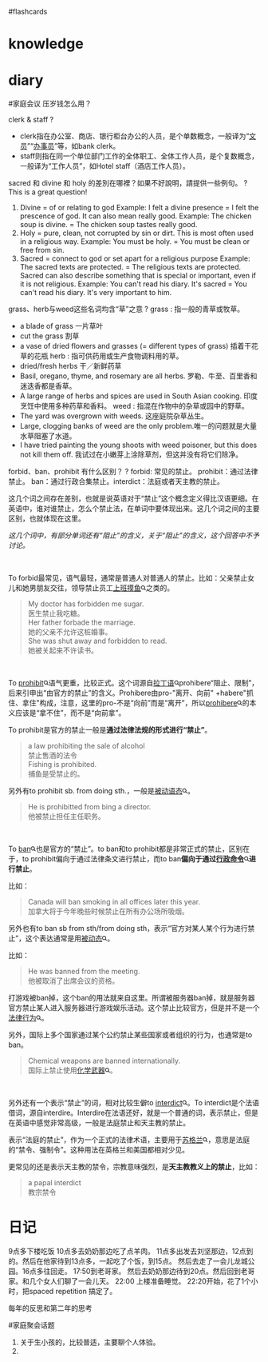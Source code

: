 #flashcards 

# knowledge


# diary

#家庭会议  压岁钱怎么用？


clerk & staff
?
-   clerk指在办公室、商店、银行柜台办公的人员，是个单数概念，一般译为“[文员](https://zhidao.baidu.com/search?word=%CE%C4%D4%B1)”“[办事员](https://zhidao.baidu.com/search?word=%B0%EC%CA%C2%D4%B1)”等，如bank clerk。
-   staff则指在同一个单位部门工作的全体职工、全体工作人员，是个复数概念，一般译为“工作人员”，如Hotel staff（酒店工作人员）。 <!--SR:!2023-01-25,3,250-->


sacred 和 divine 和 holy 的差別在哪裡？如果不好說明，請提供一些例句。
?
This is a great question! 
1. Divine = of or relating to god Example: I felt a divine presence = I felt the prescence of god. It can also mean really good. Example: The chicken soup is divine. = The chicken soup tastes really good.  
2. Holy = pure, clean, not corrupted by sin or dirt. This is most often used in a religious way. Example: You must be holy. = You must be clean or free from sin. 
3. Sacred = connect to god or set apart for a religious purpose Example: The sacred texts are protected. = The religious texts are protected. Sacred can also describe something that is special or important, even if it is not religious. Example: You can't read his diary. It's sacred = You can't read his diary. It's very important to him. <!--SR:!2023-01-25,3,250-->

grass、herb与weed这些名词均含“草”之意
?
grass : 指一般的青草或牧草。
-   a blade of grass  一片草叶
-   cut the grass  割草
-   a vase of dried flowers and grasses (= different types of grass)  插着干花草的花瓶
herb : 指可供药用或生产食物调料用的草。
-   dried/fresh herbs  干／新鲜药草
-   Basil, oregano, thyme, and rosemary are all herbs.  罗勒、牛至、百里香和迷迭香都是香草。
-   A large range of herbs and spices are used in South Asian cooking.  印度烹饪中使用多种药草和香料。
weed : 指混在作物中的杂草或园中的野草。
-   The yard was overgrown with weeds.  这座庭院杂草丛生。
-   Large, clogging banks of weed are the only problem.唯一的问题就是大量水草阻塞了水道。
-   I have tried painting the young shoots with weed poisoner, but this does not kill them off.  我试过在小嫩芽上涂除草剂，但这并没有将它们除净。 <!--SR:!2023-01-25,3,250-->


forbid、ban、prohibit 有什么区别？
?
forbid: 常见的禁止。 prohibit：通过法律禁止。 ban：通过行政合集禁止。interdict：法庭或者天主教的禁止。
<span class="RichText ztext CopyrightRichText-richText css-1g0fqss" options="[object Object]" itemprop="text"><p data-first-child="" data-pid="QSCe6nVI">这几个词之间存在差别，也就是说英语对于“禁止”这个概念定义得比汉语更细。在英语中，谁对谁禁止，怎么个禁止法，在单词中要体现出来。这几个词之间的主要区别，也就体现在这里。</p><p data-pid="YNieWO3t"><i>这几个词中，有部分单词还有“阻止”的含义，关于“阻止”的含义，这个回答中不予讨论。</i></p><p class="ztext-empty-paragraph"><br></p><p data-pid="R150DFL5">To forbid最常见，语气最轻，通常是普通人对普通人的禁止。比如：父亲禁止女儿和她男朋友交往，领导禁止员工<span><a class="RichContent-EntityWord css-pgtd2j" data-za-not-track-link="true" href="https://www.zhihu.com/search?q=%E4%B8%8A%E7%8F%AD%E6%91%B8%E9%B1%BC&amp;search_source=Entity&amp;hybrid_search_source=Entity&amp;hybrid_search_extra=%7B%22sourceType%22%3A%22answer%22%2C%22sourceId%22%3A2472665774%7D" target="_blank">上班摸鱼<svg width="10px" height="10px" viewBox="0 0 15 15" class="css-1dvsrp"><path d="M10.89 9.477l3.06 3.059a1 1 0 0 1-1.414 1.414l-3.06-3.06a6 6 0 1 1 1.414-1.414zM6 10a4 4 0 1 0 0-8 4 4 0 0 0 0 8z" fill="currentColor"></path></svg></a></span>之类的。</p><blockquote data-pid="Iwp90ccu">My doctor has forbidden me sugar. <br>医生禁止我吃糖。<br>Her father forbade the marriage. <br>她的父亲不允许这桩婚事。<br>She was shut away and forbidden to read.  <br>她被关起来不许读书。</blockquote><p class="ztext-empty-paragraph"><br></p><p data-pid="-iy-lFwy">To <span><a class="RichContent-EntityWord css-pgtd2j" data-za-not-track-link="true" href="https://www.zhihu.com/search?q=prohibit&amp;search_source=Entity&amp;hybrid_search_source=Entity&amp;hybrid_search_extra=%7B%22sourceType%22%3A%22answer%22%2C%22sourceId%22%3A2472665774%7D" target="_blank">prohibit<svg width="10px" height="10px" viewBox="0 0 15 15" class="css-1dvsrp"><path d="M10.89 9.477l3.06 3.059a1 1 0 0 1-1.414 1.414l-3.06-3.06a6 6 0 1 1 1.414-1.414zM6 10a4 4 0 1 0 0-8 4 4 0 0 0 0 8z" fill="currentColor"></path></svg></a></span>语气更重，比较正式。这个词源自<span><a class="RichContent-EntityWord css-pgtd2j" data-za-not-track-link="true" href="https://www.zhihu.com/search?q=%E6%8B%89%E4%B8%81%E8%AF%AD&amp;search_source=Entity&amp;hybrid_search_source=Entity&amp;hybrid_search_extra=%7B%22sourceType%22%3A%22answer%22%2C%22sourceId%22%3A2472665774%7D" target="_blank">拉丁语<svg width="10px" height="10px" viewBox="0 0 15 15" class="css-1dvsrp"><path d="M10.89 9.477l3.06 3.059a1 1 0 0 1-1.414 1.414l-3.06-3.06a6 6 0 1 1 1.414-1.414zM6 10a4 4 0 1 0 0-8 4 4 0 0 0 0 8z" fill="currentColor"></path></svg></a></span>prohibere“阻止、限制”，后来引申出“由官方的禁止”的含义。Prohibere由pro-"离开、向前" +habere"抓住、拿住"构成，注意，这里的pro-不是“向前”而是“离开”，所以<span><a class="RichContent-EntityWord css-pgtd2j" data-za-not-track-link="true" href="https://www.zhihu.com/search?q=prohibere&amp;search_source=Entity&amp;hybrid_search_source=Entity&amp;hybrid_search_extra=%7B%22sourceType%22%3A%22answer%22%2C%22sourceId%22%3A2472665774%7D" target="_blank">prohibere<svg width="10px" height="10px" viewBox="0 0 15 15" class="css-1dvsrp"><path d="M10.89 9.477l3.06 3.059a1 1 0 0 1-1.414 1.414l-3.06-3.06a6 6 0 1 1 1.414-1.414zM6 10a4 4 0 1 0 0-8 4 4 0 0 0 0 8z" fill="currentColor"></path></svg></a></span>的本义应该是“拿不住”，而不是“向前拿”。</p><p data-pid="Q2394TzC">To prohibit是官方的禁止一般是<b>通过法律法规的形式进行“禁止”</b>。</p><blockquote data-pid="Em4vD9Qz">a law prohibiting the sale of alcohol <br>禁止售酒的法令<br>Fishing is prohibited.  <br>捕鱼是受禁止的。</blockquote><p data-pid="8CVtqdFK">另外有to prohibit sb. from doing sth.，一般是<span><a class="RichContent-EntityWord css-pgtd2j" data-za-not-track-link="true" href="https://www.zhihu.com/search?q=%E8%A2%AB%E5%8A%A8%E8%AF%AD%E6%80%81&amp;search_source=Entity&amp;hybrid_search_source=Entity&amp;hybrid_search_extra=%7B%22sourceType%22%3A%22answer%22%2C%22sourceId%22%3A2472665774%7D" target="_blank">被动语态<svg width="10px" height="10px" viewBox="0 0 15 15" class="css-1dvsrp"><path d="M10.89 9.477l3.06 3.059a1 1 0 0 1-1.414 1.414l-3.06-3.06a6 6 0 1 1 1.414-1.414zM6 10a4 4 0 1 0 0-8 4 4 0 0 0 0 8z" fill="currentColor"></path></svg></a></span>。</p><blockquote data-pid="6Zq8E15z">He is prohibitted from bing a director.<br>他被禁止担任主任职务。</blockquote><p class="ztext-empty-paragraph"><br></p><p data-pid="W953jnHE">To <span><a class="RichContent-EntityWord css-pgtd2j" data-za-not-track-link="true" href="https://www.zhihu.com/search?q=ban&amp;search_source=Entity&amp;hybrid_search_source=Entity&amp;hybrid_search_extra=%7B%22sourceType%22%3A%22answer%22%2C%22sourceId%22%3A2472665774%7D" target="_blank">ban<svg width="10px" height="10px" viewBox="0 0 15 15" class="css-1dvsrp"><path d="M10.89 9.477l3.06 3.059a1 1 0 0 1-1.414 1.414l-3.06-3.06a6 6 0 1 1 1.414-1.414zM6 10a4 4 0 1 0 0-8 4 4 0 0 0 0 8z" fill="currentColor"></path></svg></a></span>也是官方的“禁止”。to ban和to prohibit都是非常正式的禁止，区别在于，to prohibit偏向于通过法律条文进行禁止，而to ban<b>偏向于通过<span><a class="RichContent-EntityWord css-pgtd2j" data-za-not-track-link="true" href="https://www.zhihu.com/search?q=%E8%A1%8C%E6%94%BF%E5%91%BD%E4%BB%A4&amp;search_source=Entity&amp;hybrid_search_source=Entity&amp;hybrid_search_extra=%7B%22sourceType%22%3A%22answer%22%2C%22sourceId%22%3A2472665774%7D" target="_blank">行政命令<svg width="10px" height="10px" viewBox="0 0 15 15" class="css-1dvsrp"><path d="M10.89 9.477l3.06 3.059a1 1 0 0 1-1.414 1.414l-3.06-3.06a6 6 0 1 1 1.414-1.414zM6 10a4 4 0 1 0 0-8 4 4 0 0 0 0 8z" fill="currentColor"></path></svg></a></span>进行禁止</b>。</p><p data-pid="s2Fhw9j9">比如：</p><blockquote data-pid="WIfcSd09">Canada will ban smoking in all offices later this year.  <br>加拿大将于今年晚些时候禁止在所有办公场所吸烟。</blockquote><p data-pid="sAUDZvbK">另外也有to ban sb from sth/from doing sth，表示“官方对某人某个行为进行禁止”，这个表达通常是用<span><a class="RichContent-EntityWord css-pgtd2j" data-za-not-track-link="true" href="https://www.zhihu.com/search?q=%E8%A2%AB%E5%8A%A8%E6%80%81&amp;search_source=Entity&amp;hybrid_search_source=Entity&amp;hybrid_search_extra=%7B%22sourceType%22%3A%22answer%22%2C%22sourceId%22%3A2472665774%7D" target="_blank">被动态<svg width="10px" height="10px" viewBox="0 0 15 15" class="css-1dvsrp"><path d="M10.89 9.477l3.06 3.059a1 1 0 0 1-1.414 1.414l-3.06-3.06a6 6 0 1 1 1.414-1.414zM6 10a4 4 0 1 0 0-8 4 4 0 0 0 0 8z" fill="currentColor"></path></svg></a></span>。</p><p data-pid="r74KgZWY">比如：</p><blockquote data-pid="Fe2au1IM">He was banned from the meeting. <br>他被取消了出席会议的资格。</blockquote><p data-pid="hR30ZNks">打游戏被ban掉，这个ban的用法就来自这里。所谓被服务器ban掉，就是服务器官方禁止某人进入服务器进行游戏娱乐活动。这个禁止比较官方，但是并不是一个<span><a class="RichContent-EntityWord css-pgtd2j" data-za-not-track-link="true" href="https://www.zhihu.com/search?q=%E6%B3%95%E5%BE%8B%E8%A1%8C%E4%B8%BA&amp;search_source=Entity&amp;hybrid_search_source=Entity&amp;hybrid_search_extra=%7B%22sourceType%22%3A%22answer%22%2C%22sourceId%22%3A2472665774%7D" target="_blank">法律行为<svg width="10px" height="10px" viewBox="0 0 15 15" class="css-1dvsrp"><path d="M10.89 9.477l3.06 3.059a1 1 0 0 1-1.414 1.414l-3.06-3.06a6 6 0 1 1 1.414-1.414zM6 10a4 4 0 1 0 0-8 4 4 0 0 0 0 8z" fill="currentColor"></path></svg></a></span>。</p><p data-pid="ZXcnFObD">另外，国际上多个国家通过某个公约禁止某些国家或者组织的行为，也通常是to ban。</p><blockquote data-pid="NS-Qj3m-">Chemical weapons are banned internationally. <br>国际上禁止使用<span><a class="RichContent-EntityWord css-pgtd2j" data-za-not-track-link="true" href="https://www.zhihu.com/search?q=%E5%8C%96%E5%AD%A6%E6%AD%A6%E5%99%A8&amp;search_source=Entity&amp;hybrid_search_source=Entity&amp;hybrid_search_extra=%7B%22sourceType%22%3A%22answer%22%2C%22sourceId%22%3A2472665774%7D" target="_blank">化学武器<svg width="10px" height="10px" viewBox="0 0 15 15" class="css-1dvsrp"><path d="M10.89 9.477l3.06 3.059a1 1 0 0 1-1.414 1.414l-3.06-3.06a6 6 0 1 1 1.414-1.414zM6 10a4 4 0 1 0 0-8 4 4 0 0 0 0 8z" fill="currentColor"></path></svg></a></span>。</blockquote><p class="ztext-empty-paragraph"><br></p><p data-pid="AxUx6LGH">另外还有一个表示“禁止”的词，相对比较生僻to <span><a class="RichContent-EntityWord css-pgtd2j" data-za-not-track-link="true" href="https://www.zhihu.com/search?q=interdict&amp;search_source=Entity&amp;hybrid_search_source=Entity&amp;hybrid_search_extra=%7B%22sourceType%22%3A%22answer%22%2C%22sourceId%22%3A2472665774%7D" target="_blank">interdict<svg width="10px" height="10px" viewBox="0 0 15 15" class="css-1dvsrp"><path d="M10.89 9.477l3.06 3.059a1 1 0 0 1-1.414 1.414l-3.06-3.06a6 6 0 1 1 1.414-1.414zM6 10a4 4 0 1 0 0-8 4 4 0 0 0 0 8z" fill="currentColor"></path></svg></a></span>。To interdict是个法语借词，源自interdire。Interdire在法语还好，就是一个普通的词，表示禁止，但是在英语中感觉非常高级，一般是法庭禁止和天主教的禁止。</p><p data-pid="Nhx8kQkj">表示“法庭的禁止”，作为一个正式的法律术语，主要用于<span><a class="RichContent-EntityWord css-pgtd2j" data-za-not-track-link="true" href="https://www.zhihu.com/search?q=%E8%8B%8F%E6%A0%BC%E5%85%B0&amp;search_source=Entity&amp;hybrid_search_source=Entity&amp;hybrid_search_extra=%7B%22sourceType%22%3A%22answer%22%2C%22sourceId%22%3A2472665774%7D" target="_blank">苏格兰<svg width="10px" height="10px" viewBox="0 0 15 15" class="css-1dvsrp"><path d="M10.89 9.477l3.06 3.059a1 1 0 0 1-1.414 1.414l-3.06-3.06a6 6 0 1 1 1.414-1.414zM6 10a4 4 0 1 0 0-8 4 4 0 0 0 0 8z" fill="currentColor"></path></svg></a></span>，意思是法庭的“禁令、强制令”。这种用法在英格兰和美国都相对少见。</p><p data-pid="SxW3vd_z">更常见的还是表示天主教的禁令，宗教意味强烈，是<b>天主教教义上的禁止</b>，比如：</p><blockquote data-pid="D6mUr-wm">a papal interdict <br>教宗禁令</blockquote></span> <!--SR:!2023-01-25,3,250-->



# 日记
9点多下楼吃饭
10点多去奶奶那边吃了点羊肉。
11点多出发去刘坚那边，12点到的。然后在他家待到13点多，一起吃了个饭，到15点。
然后去走了一会儿龙城公园。16点多往回走。
17:50到老哥家。 然后去奶奶那边待到20点。然后回到老哥家。和几个女人们聊了一会儿天。
22:00 上楼准备睡觉。 22:20开始，花了1个小时，把spaced repetition 搞定了。

每年的反思和第二年的思考

#家庭聚会话题
1. 关于生小孩的，比较普适，主要聊个人体验。
2. 

